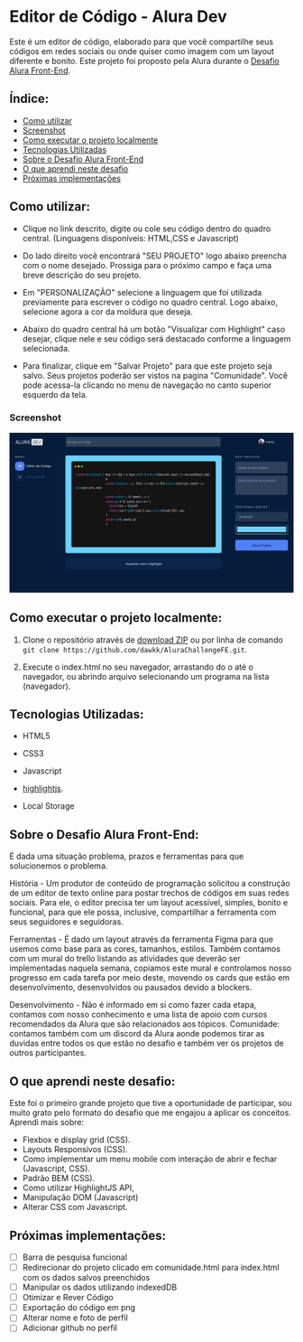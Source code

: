 # Editor de Código - Alura Dev

Este é um editor de código, elaborado para que você compartilhe seus códigos em redes sociais ou onde quiser como imagem com um layout diferente e bonito.
Este projeto foi proposto pela Alura durante o [Desafio Alura Front-End](#Sobre-o-desafio-alura-front-end).

## Índice:

- [Como utilizar](#Como-utilizar)
 - [Screenshot](#Screenshot)
  - [Como executar o projeto localmente](#Como-executar-o-projeto-localmente)
- [Tecnologias Utilizadas](#Tecnologias-utilizadas)
- [Sobre o Desafio Alura Front-End](#Sobre-o-desafio-alura-front-end)
- [O que aprendi neste desafio](#O-que-aprendi-neste-desafio)
- [Próximas implementações](#Próximas-implementações)

## Como utilizar:

* Clique no link descrito, digite ou cole seu código dentro do quadro central. (Linguagens disponíveis: HTML,CSS e Javascript)

* Do lado direito você encontrará "SEU PROJETO" logo abaixo preencha com o nome desejado. Prossiga para o próximo campo e faça uma breve descrição do seu projeto.

* Em "PERSONALIZAÇÃO" selecione a linguagem que foi utilizada previamente para escrever o código no quadro central. Logo abaixo, selecione agora a cor da moldura que deseja.

* Abaixo do quadro central há um botão "Visualizar com Highlight" caso desejar, clique nele e seu código será destacado conforme a linguagem selecionada.

* Para finalizar, clique em "Salvar Projeto" para que este projeto seja salvo. Seus projetos poderão ser vistos na pagina "Comunidade". Você pode acessa-la clicando no menu de navegação no canto superior esquerdo da tela.

### Screenshot

![Imagem do Projeto](./imagens/Projeto_Final.png)

## Como executar o projeto localmente:

1. Clone o repositório através de [download ZIP](https://github.com/dawkk/AluraChallengeFE) ou por linha de comando `git clone https://github.com/dawkk/AluraChallengeFE.git`.

2. Execute o index.html no seu navegador, arrastando do o até o navegador, ou abrindo arquivo selecionando um programa na lista (navegador).


## Tecnologias Utilizadas:

* HTML5

* CSS3

* Javascript

* [highlightjs](https://highlightjs.org/).

* Local Storage

## Sobre o Desafio Alura Front-End:

É dada uma situação problema, prazos e ferramentas para que solucionemos o problema.

História - Um produtor de conteúdo de programação solicitou a construção de um editor de texto online para postar trechos de códigos em suas redes sociais. Para ele, o editor precisa ter um layout acessível, simples, bonito e funcional, para que ele possa, inclusive, compartilhar a ferramenta com seus seguidores e seguidoras. 

Ferramentas - É dado um layout através da ferramenta Figma para que usemos como base para as cores, tamanhos, estilos. Também contamos com um mural do trello listando as atividades que deverão ser implementadas naquela semana, copiamos este mural e controlamos nosso progresso em cada tarefa por meio deste, movendo os cards que estão em desenvolvimento, desenvolvidos ou pausados devido a blockers. 

Desenvolvimento - Não é informado em si como fazer cada etapa, contamos com nosso conhecimento e uma lista de apoio com cursos recomendados da Alura que são relacionados aos tópicos. Comunidade: contamos também com um discord da Alura aonde podemos tirar as duvidas entre todos os que estão no desafio e também ver os projetos de outros participantes.

## O que aprendi neste desafio:

Este foi o primeiro grande projeto que tive a oportunidade de participar, sou muito grato pelo formato do desafio que me engajou a aplicar os conceitos. Aprendi mais sobre:

- Flexbox e display grid (CSS).
- Layouts Responsivos (CSS).
- Como implementar um menu mobile com interação de abrir e fechar (Javascript, CSS).
- Padrão BEM (CSS).
- Como utilizar HighlightJS API, 
- Manipulação DOM (Javascript)
- Alterar CSS com Javascript.

## Próximas implementações:
- [ ] Barra de pesquisa funcional
- [ ] Redirecionar do projeto clicado em comunidade.html para index.html com os dados salvos preenchidos
- [ ] Manipular os dados utilizando indexedDB
- [ ] Otimizar e Rever Código
- [ ] Exportação do código em png
- [ ] Alterar nome e foto de perfil
- [ ] Adicionar github no perfil